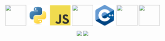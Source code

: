 <div align="center">
  
<!-- LINGUAGENS ÍCONES -->
<p align="center">
<img src="https://cdn.jsdelivr.net/gh/devicons/devicon@latest/icons/vscode/vscode-original.svg" width="66" height="66"/> 
<img src="https://raw.githubusercontent.com/devicons/devicon/master/icons/python/python-original.svg" width="66" height="66"/>      
<img src="https://raw.githubusercontent.com/devicons/devicon/master/icons/javascript/javascript-original.svg" width="66" height="66"/>  
<img src="https://cdn.jsdelivr.net/gh/devicons/devicon@latest/icons/visualstudio/visualstudio-original.svg" width="66" height="66"/> 
<img src="https://raw.githubusercontent.com/devicons/devicon/master/icons/cplusplus/cplusplus-original.svg" width="66" height="66"/>
<img src="https://cdn.jsdelivr.net/gh/devicons/devicon@latest/icons/kalilinux/kalilinux-original-wordmark.svg" width="66" height="66"/>
<img src="https://cdn.jsdelivr.net/gh/devicons/devicon@latest/icons/linux/linux-original.svg" width="66" height="66"/>
          
</p>

<!-- GITHUB STATUS -->
<img height="180em" src="https://github-readme-stats.vercel.app/api?username=NerostavKuznetsov&cache_seconds=0&show_icons=true&theme=merko&include_all_commits=true&count_private=true"/>
<img height="180em" src="https://github-readme-stats.vercel.app/api/top-langs/?username=NerostavKuznetsov&cache_seconds=0&layout=compact&show_icons=true&theme=merko"/>

</div>


















